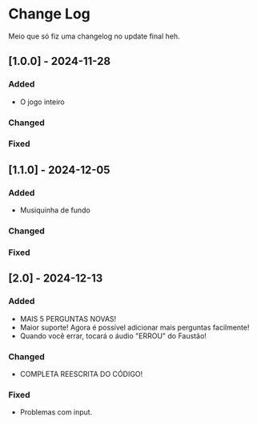 # Change Log
Meio que só fiz uma changelog no update final heh.
 
 
## [1.0.0] - 2024-11-28  
 
### Added
- O jogo inteiro
 
### Changed
 
### Fixed
 
## [1.1.0] - 2024-12-05
 
### Added
- Musiquinha de fundo
   
### Changed
 
### Fixed

## [2.0] - 2024-12-13
 
### Added
- MAIS 5 PERGUNTAS NOVAS!
- Maior suporte! Agora é possível adicionar mais perguntas facilmente!
- Quando você errar, tocará o áudio "ERROU" do Faustão!

### Changed
- COMPLETA REESCRITA DO CÓDIGO!
 
### Fixed
- Problemas com input.